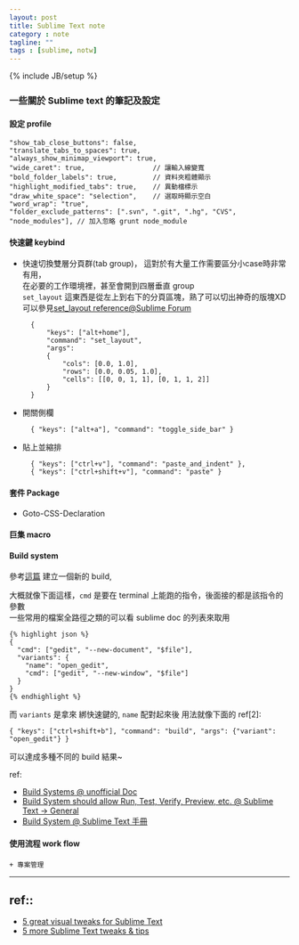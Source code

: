 ```yaml
---
layout: post
title: Sublime Text note
category : note
tagline: ""
tags : [sublime, notw]
---
```

{% include JB/setup %}

### 一些關於 Sublime text 的筆記及設定

#### 設定 profile

    "show_tab_close_buttons": false,
    "translate_tabs_to_spaces": true,
    "always_show_minimap_viewport": true,
    "wide_caret": true,                 // 讓輸入線變寬
    "bold_folder_labels": true,         // 資料夾粗體顯示
    "highlight_modified_tabs": true,    // 異動檔標示
    "draw_white_space": "selection",    // 選取時顯示空白
    "word_wrap": "true",
    "folder_exclude_patterns": [".svn", ".git", ".hg", "CVS", "node_modules"], // 加入忽略 grunt node_module


#### 快速鍵 keybind

+ 快速切換雙層分頁群(tab group)，
  這對於有大量工作需要區分小case時非常有用，  
  在必要的工作環境裡，甚至會開到四層垂直 group  
  `set_layout` 這東西是從左上到右下的分頁區塊，熟了可以切出神奇的版塊XD  
  可以參見[set_layout reference@Sublime Forum](http://www.sublimetext.com/forum/viewtopic.php?f=6&t=7284)

        {
            "keys": ["alt+home"],
            "command": "set_layout",
            "args":
            {
                "cols": [0.0, 1.0],
                "rows": [0.0, 0.05, 1.0],
                "cells": [[0, 0, 1, 1], [0, 1, 1, 2]]
            }
        }

+ 開關側欄

        { "keys": ["alt+a"], "command": "toggle_side_bar" }

+ 貼上並縮排

        { "keys": ["ctrl+v"], "command": "paste_and_indent" },
        { "keys": ["ctrl+shift+v"], "command": "paste" }


#### 套件 Package

+ Goto-CSS-Declaration

#### 巨集 macro

#### Build system

參考[這篇](http://sublimetext.userecho.com/topic/61233-build-system-should-allow-run-test-verify-preview-etc/#comment_161062)
建立一個新的 build, 

大概就像下面這樣，`cmd` 是要在 terminal 上能跑的指令，後面接的都是該指令的參數  
一些常用的檔案全路徑之類的可以看 sublime doc 的列表來取用  

    {% highlight json %}
    {
      "cmd": ["gedit", "--new-document", "$file"],
      "variants": {
        "name": "open_gedit",
        "cmd": ["gedit", "--new-window", "$file"]
      }
    }
    {% endhighlight %}

而 `variants` 是拿來 綁快速鍵的, `name` 配對起來後
用法就像下面的 ref[2]:

    { "keys": ["ctrl+shift+b"], "command": "build", "args": {"variant": "open_gedit"} }

可以達成多種不同的 build 結果~

ref:

+ [Build Systems @ unofficial Doc](http://docs.sublimetext.info/en/latest/reference/build_systems.html)
+ [Build System should allow Run, Test, Verify, Preview, etc. @ Sublime Text → General](http://sublimetext.userecho.com/topic/61233-build-system-should-allow-run-test-verify-preview-etc/#comment_161062)
+ [Build System @ Sublime Text 手冊](http://docs.sublimetext.tw/others/)

#### 使用流程 work flow

    + 專案管理


---

## ref::
+ [5 great visual tweaks for Sublime Text](http://wesbos.com/sublime-text-5-visual-tweaks/)
+ [5 more Sublime Text tweaks & tips](http://wesbos.com/5-sublime-text-tweaks-tips/)
